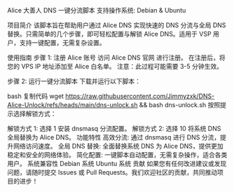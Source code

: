 Alice 大善人 DNS 一键分流脚本
支持操作系统: Debian & Ubuntu

项目简介
该脚本旨在帮助用户通过 Alice DNS 实现快速的 DNS 分流与全局 DNS 替换。只需简单的几个步骤，即可轻松配置与解锁 Alice DNS。适用于 VSP 用户，支持一键配置，无需复杂设置。

使用指南
步骤 1: 注册 Alice 账号
访问 Alice DNS 官网 进行注册。
在注册后，将您的 VPS IP 地址添加至 Alice 白名单。
注意：此过程可能需要 3-5 分钟生效。

步骤 2: 运行一键分流脚本
下载并运行以下脚本：

bash
复制代码
wget https://raw.githubusercontent.com/Jimmyzxk/DNS-Alice-Unlock/refs/heads/main/dns-unlock.sh && bash dns-unlock.sh
按照提示选择解锁方式：

解锁方式 1: 选择 1 安装 dnsmasq 分流配置。
解锁方式 2: 选择 10 将系统 DNS 全局替换为 Alice DNS。
功能特性
高效分流: 通过 dnsmasq 进行 DNS 分流，提升网络访问速度。
全局 DNS 替换: 全面替换系统 DNS 为 Alice DNS，提供更加稳定和安全的网络体验。
简化配置: 一键脚本自动配置，无需复杂操作，适合各类用户。
系统兼容性
Debian 系统
Ubuntu 系统
贡献
如果您有任何改进建议或发现问题，请随时提交 Issues 或 Pull Requests。我们欢迎社区的贡献，共同推动项目的进步！
